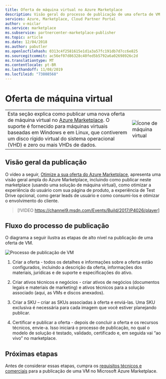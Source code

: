 ```yaml
---
title: Oferta de máquina virtual no Azure Marketplace
description: Visão geral do processo de publicação de uma oferta de VM no Azure Marketplace.
services: Azure, Marketplace, Cloud Partner Portal
author: v-miclar
ms.service: marketplace
ms.subservice: partnercenter-marketplace-publisher
ms.topic: article
ms.date: 12/04/2018
ms.author: pabutler
ms.openlocfilehash: 0313c4f2581615e1d1a3a57fc191db7d7cc6e825
ms.sourcegitcommit: ac56ef07d86328c40fed5b5792a6a02698926c2d
ms.translationtype: MT
ms.contentlocale: pt-BR
ms.lasthandoff: 11/08/2019
ms.locfileid: "73808568"
---
```

# <a name="virtual-machine-offer"></a>Oferta de máquina virtual

|    |    |
|-----------------------------------------------------------------|------------------------------------------|
| Esta seção explica como publicar uma nova oferta de máquina virtual no [Azure Marketplace](https://azuremarketplace.microsoft.com). O suporte é fornecido para máquinas virtuais baseadas em Windows e em Linux, que contiverem um disco rígido virtual do sistema operacional (VHD) e zero ou mais VHDs de dados. | ![Ícone de máquina virtual](./media/virtual-machine-icon.png)  |


## <a name="publishing-overview"></a>Visão geral da publicação

O vídeo a seguir, [Otimize a sua oferta do Azure Marketplace](https://channel9.msdn.com/Events/Build/2017/P4026?ocid=player), apresenta uma visão geral ampla do Azure Marketplace, incluindo como publicar neste marketplace (usando uma solução de máquina virtual), como otimizar a experiência do usuário com sua página de produto, a experiência de Test Drive opcional, como gerar leads de usuário e como consumi-los e otimizar o envolvimento do cliente.

> [!VIDEO https://channel9.msdn.com/Events/Build/2017/P4026/player]


## <a name="vm-publishing-process-flow"></a>Fluxo do processo de publicação

O diagrama a seguir ilustra as etapas de alto nível na publicação de uma oferta de VM. 

![Processo de publicação de VM](./media/publishvm_001.png)

1. Criar a oferta - todos os detalhes e informações sobre a oferta estão configurados, incluindo a descrição da oferta, informações dos materiais, jurídicas e de suporte e especificações do ativo.

2. Criar ativos técnicos e negócios - criar ativos de negócios (documentos legais e materiais de marketing) e ativos técnicos para a solução associado (aqui, as VMs e discos anexados). 

3. Criar a SKU – criar as SKUs associadas à oferta e enviá-las.  Uma SKU exclusiva é necessária para cada imagem que você estiver planejando publicar. 
 
4. Certificar e publicar a oferta - depois de concluir a oferta e os recursos técnicos, envie-a. Isso iniciará o processo de publicação, no qual o modelo de solução é testado, validado, certificado e, em seguida vai “ao vivo” no marketplace.  

## <a name="next-steps"></a>Próximas etapas

Antes de considerar essas etapas, cumpra os [requisitos técnicos e comerciais](./cpp-prerequisites.md) para a publicação de uma VM no Microsoft Azure Marketplace. 
